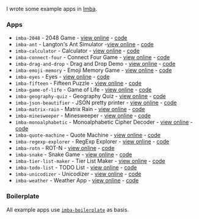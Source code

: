 I wrote some example apps in [Imba](http://imba.io/).

### Apps

* `imba-2048` - 2048 Game - [view online](https://taw.github.io/imba-2048) - [code](https://github.com/taw/imba-2048)
* `imba-ant` - Langton's Ant Simulator -[view online](https://taw.github.io/imba-ant/) - [code](https://github.com/taw/imba-ant)
* `imba-calculator` - Calculator - [view online](https://taw.github.io/imba-calculator) - [code](https://github.com/taw/imba-calculator)
* `imba-connect-four` - Connect Four Game - [view online](https://taw.github.io/imba-connect-four) - [code](https://github.com/taw/imba-connect-four)
* `imba-drag-and-drop` - Drag and Drop Demo - [view online](https://taw.github.io/imba-drag-and-drop) - [code](https://github.com/taw/imba-drag-and-drop)
* `imba-emoji-memory` - Emoji Memory Game - [view online](https://taw.github.io/imba-emoji-memory) - [code](https://github.com/taw/imba-emoji-memory)
* `imba-eyes` - Eyes - [view online](https://taw.github.io/imba-eyes) - [code](https://github.com/taw/imba-eyes)
* `imba-fifteen` - Fifteen Puzzle - [view online](https://taw.github.io/imba-fifteen) - [code](https://github.com/taw/imba-fifteen)
* `imba-game-of-life` - Game of Life - [view online](https://taw.github.io/imba-game-of-life) - [code](https://github.com/taw/imba-game-of-life)
* `imba-geography-quiz` - Geography Quiz - [view online](https://taw.github.io/imba-geography-quiz) - [code](https://github.com/taw/imba-geography-quiz)
* `imba-json-beautifier` - JSON pretty printer - [view online](https://taw.github.io/imba-json-beautifier) - [code](https://github.com/taw/imba-json-beautifier)
* `imba-matrix-rain` - Matrix Rain - [view online](https://taw.github.io/imba-matrix-rain) - [code](https://github.com/taw/imba-matrix-rain)
* `imba-minesweeper` - Minesweeper - [view online](https://taw.github.io/imba-minesweeper) - [code](https://github.com/taw/imba-minesweeper)
* `imba-monoalphabetic` - Monoalphabetic Cipher Decoder - [view online](https://taw.github.io/imba-monoalphabetic) - [code](https://github.com/taw/imba-monoalphabetic)
* `imba-quote-machine` - Quote Machine - [view online](https://taw.github.io/imba-quote-machine) - [code](https://github.com/taw/imba-quote-machine)
* `imba-regexp-explorer` - RegExp Explorer - [view online](https://taw.github.io/imba-regexp-explorer) - [code](https://github.com/taw/imba-regexp-explorer)
* `imba-rotn` - ROT-N - [view online](https://taw.github.io/imba-rotn) - [code](https://github.com/taw/imba-rotn)
* `imba-snake` - Snake Game - [view online](https://taw.github.io/imba-snake) - [code](https://github.com/taw/imba-snake)
* `imba-tier-list-maker` - Tier List Maker - [view online](https://taw.github.io/imba-tier-list-maker) - [code](https://github.com/taw/imba-tier-list-maker)
* `imba-todo-list` - TODO List - [view online](https://taw.github.io/imba-todo-list) - [code](https://github.com/taw/imba-todo-list)
* `imba-unicodizer` - Unicodizer - [view online](https://taw.github.io/imba-unicodizer) - [code](https://github.com/taw/imba-unicodizer)
* `imba-weather` - Weather App - [view online](https://taw.github.io/imba-weather) - [code](https://github.com/taw/imba-weather)

### Boilerplate

All example apps use [`imba-boilerplate`](https://github.com/taw/imba-boilerplate) as basis.
